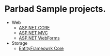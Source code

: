 # Parbad Sample projects.

* Web
  * [ASP.NET CORE](https://github.com/Sina-Soltani/Parbad.Samples/Web/Parbad.Sample.AspNetCore)
  * [ASP.NET MVC](https://github.com/Sina-Soltani/Parbad.Samples/Web/Parbad.Sample.Mvc)
  * [ASP.NET WebForms](https://github.com/Sina-Soltani/Parbad.Samples/Web/Parbad.Sample.WebForms)
* Storage
  * [EntityFrameowrk Core](https://github.com/Sina-Soltani/Parbad.Samples/Web/Parbad.Sample.EntityFrameworkCore)
